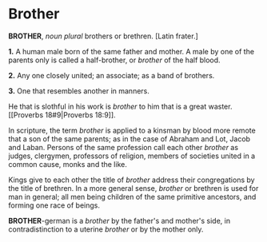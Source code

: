 # Brother

**BROTHER**, _noun_ _plural_ brothers or brethren. \[Latin frater.\]

**1.** A human male born of the same father and mother. A male by one of the parents only is called a half-brother, or _brother_ of the half blood.

**2.** Any one closely united; an associate; as a band of brothers.

**3.** One that resembles another in manners.

He that is slothful in his work is _brother_ to him that is a great waster. [[Proverbs 18#9|Proverbs 18:9]].

In scripture, the term _brother_ is applied to a kinsman by blood more remote that a son of the same parents; as in the case of Abraham and Lot, Jacob and Laban. Persons of the same profession call each other _brother_ as judges, clergymen, professors of religion, members of societies united in a common cause, monks and the like.

Kings give to each other the title of _brother_ address their congregations by the title of brethren. In a more general sense, _brother_ or brethren is used for man in general; all men being children of the same primitive ancestors, and forming one race of beings.

**BROTHER**\-german is a _brother_ by the father's and mother's side, in contradistinction to a uterine _brother_ or by the mother only.